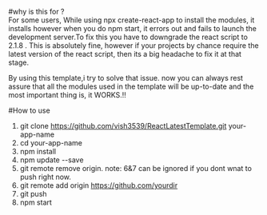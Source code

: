 #why is this for ?  
For some users, While using npx create-react-app to install the modules, it installs however when you do npm start, it errors out and fails to launch the development server.To fix this you have to downgrade the react script to 2.1.8 . This is absolutely fine, however if your projects by chance require the latest version of the react script, then its a big headache to fix it at that stage.

By using this template,i try to solve that issue. now you can always rest assure that all the modules used in the template will be up-to-date and the most important thing is, it WORKS.!!

#How to use
1. git clone https://github.com/vish3539/ReactLatestTemplate.git your-app-name
2. cd your-app-name
3. npm install
4. npm update --save
5. git remote remove origin. note: 6&7 can be ignored if you dont wnat to push right now.
6. git remote add origin https://github.com/yourdir
7. git push
8. npm start

